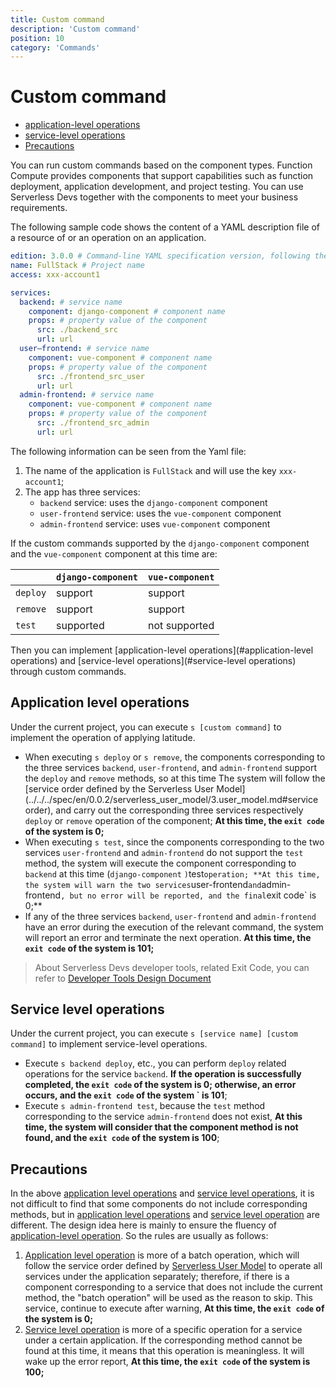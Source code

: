 ```yaml
---
title: Custom command
description: 'Custom command'
position: 10
category: 'Commands'
---
```

# Custom command

- [application-level operations](#application-level-operations)
- [service-level operations](#service-level-operations)
- [Precautions](#precautions)

You can run custom commands based on the component types. Function Compute provides components that support capabilities such as function deployment, application development, and project testing. You can use Serverless Devs together with the components to meet your business requirements.

The following sample code shows the content of a YAML description file of a resource of or an operation on an application.

````yaml
edition: 3.0.0 # Command-line YAML specification version, following the Semantic Versioning specification
name: FullStack # Project name
access: xxx-account1

services:
  backend: # service name
    component: django-component # component name
    props: # property value of the component
      src: ./backend_src
      url: url
  user—frontend: # service name
    component: vue-component # component name
    props: # property value of the component
      src: ./frontend_src_user
      url: url
  admin-frontend: # service name
    component: vue-component # component name
    props: # property value of the component
      src: ./frontend_src_admin
      url: url
````

The following information can be seen from the Yaml file:

1. The name of the application is `FullStack` and will use the key `xxx-account1`;
2. The app has three services:
    - `backend` service: uses the `django-component` component
    - `user-frontend` service: uses the `vue-component` component
    - `admin-frontend` service: uses `vue-component` component

If the custom commands supported by the `django-component` component and the `vue-component` component at this time are:

| | `django-component` | `vue-component` |
| --- | --- | --- |
| `deploy` | support | support |
| `remove` | support | support |
| `test` | supported | not supported |

Then you can implement [application-level operations](#application-level operations) and [service-level operations](#service-level operations) through custom commands.

## Application level operations

Under the current project, you can execute `s [custom command]` to implement the operation of applying latitude.

- When executing `s deploy` or `s remove`, the components corresponding to the three services `backend`, `user-frontend`, and `admin-frontend` support the `deploy` and `remove` methods, so at this time The system will follow the [service order defined by the Serverless User Model] (../../../spec/en/0.0.2/serverless_user_model/3.user_model.md#service order), and carry out the corresponding three services respectively `deploy` or `remove` operation of the component; **At this time, the `exit code` of the system is 0;**
- When executing `s test`, since the components corresponding to the two services `user-frontend` and `admin-frontend` do not support the `test` method, the system will execute the component corresponding to `backend` at this time (`django-component` `)`test` operation; **At this time, the system will warn the two services `user-frontend` and `admin-frontend`, but no error will be reported, and the final`exit code` is 0;**
- If any of the three services `backend`, `user-frontend` and `admin-frontend` have an error during the execution of the relevant command, the system will report an error and terminate the next operation. **At this time, the `exit code` of the system is 101;**

> About Serverless Devs developer tools, related Exit Code, you can refer to [Developer Tools Design Document](../tool.md)

## Service level operations

Under the current project, you can execute `s [service name] [custom command]` to implement service-level operations.

- Execute `s backend deploy`, etc., you can perform `deploy` related operations for the service `backend`. **If the operation is successfully completed, the `exit code` of the system is 0; otherwise, an error occurs, and the `exit code` of the system ` is 101**;
- Execute `s admin-frontend test`, because the `test` method corresponding to the service `admin-frontend` does not exist, **At this time, the system will consider that the component method is not found, and the `exit code` of the system is 100**;

## Precautions

In the above [application level operations](#application-level-operations) and [service level operations](#service-level-operations), it is not difficult to find that some components do not include corresponding methods, but in [application level operations](#application-level-operation) and [service level operation](#service-level-operation) are different. The design idea here is mainly to ensure the fluency of [application-level operation](#application-level-operation). So the rules are usually as follows:

1. [Application level operation](#application-level-operation) is more of a batch operation, which will follow the service order defined by [Serverless User Model](../../../spec/en/0.0.2/serverless_user_model/3.user_model.md#service-sequence) to operate all services under the application separately; therefore, if there is a component corresponding to a service that does not include the current method, the "batch operation" will be used as the reason to skip. This service, continue to execute after warning, **At this time, the `exit code` of the system is 0;**
2. [Service level operation](#service-level-operation) is more of a specific operation for a service under a certain application. If the corresponding method cannot be found at this time, it means that this operation is meaningless. It will wake up the error report, **At this time, the `exit code` of the system is 100;**
